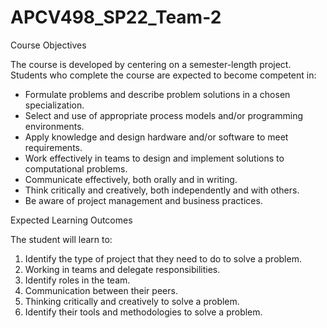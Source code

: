 # APCV498_SP22_Team-2
Course Objectives 

  The course is developed by centering on a semester-length project. Students who complete the course 
  are expected to become competent in: 

+  Formulate problems and describe problem solutions in a chosen specialization. 
+  Select and use of appropriate process models and/or programming environments. 
+  Apply knowledge and design hardware and/or software to meet requirements. 
+  Work effectively in teams to design and implement solutions to computational problems. 
+  Communicate effectively, both orally and in writing. 
+  Think critically and creatively, both independently and with others. 
+  Be aware of project management and business practices. 

Expected Learning Outcomes 

The student will learn to: 
  1. Identify the type of project that they need to do to solve a problem. 
  2. Working in teams and delegate responsibilities. 
  3. Identify roles in the team. 
  4. Communication between their peers. 
  5. Thinking critically and creatively to solve a problem. 
  6. Identify their tools and methodologies to solve a problem. 
